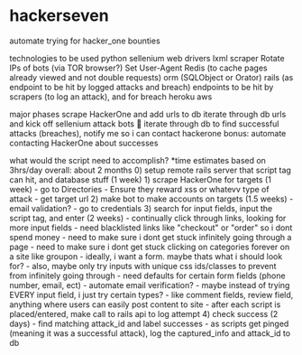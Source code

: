 # hackerseven

automate trying for hacker_one bounties

technologies to be used
    python
        sellenium web drivers
        lxml scraper
            Rotate IPs of bots (via TOR browser?)
            Set User-Agent
            Redis (to cache pages already viewed and not double requests)
        orm (SQLObject or Orator)
    rails (as endpoint to be hit by logged attacks and breach)
        endpoints to be hit by scrapers (to log an attack), and for breach
        heroku
        aws

major phases
    scrape HackerOne and add urls to db
    iterate through db urls and kick off sellenium attack bots 🤖
    iterate through db to find successful attacks (breaches), notify me so i can contact hackerone
    bonus: automate contacting HackerOne about successes


what would the script need to accomplish?
    *time estimates based on 3hrs/day overall: about 2 months
    0) setup remote rails server that script tag can hit, and database stuff (1 week)
    1) scrape HackerOne for targets (1 week)
        - go to Directories
        - Ensure they reward xss or whatevv type of attack
        - get target url
    2) make bot to make accounts on targets (1.5 weeks)
        - email validation?
        - go to credentials
    3) search for input fields, input the script tag, and enter (2 weeks)
            - continually click through links, looking for more input fields
            - need blacklisted links like "checkout" or "order" so i dont spend money
            - need to make sure i dont get stuck infinitely going through a page
            - need to make sure i dont get stuck clicking on categories forever on a site like groupon
            - ideally, i want a form. maybe thats what i should look for?
                - also, maybe only try inputs with unique css ids/classes to prevent from infinitely going through
            - need defaults for certain form fields (phone number, email, ect)
                - automate email verification?
            - maybe instead of trying EVERY input field, i just try certain types?
                    - like comment fields, review field, anything where users can easily post content to site
            - after each script is placed/entered, make call to rails api to log attempt
    4) check success (2 days)
            - find matching attack_id and label successes
            - as scripts get pinged (meaning it was a successful attack), log the captured_info and attack_id to db
